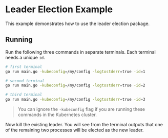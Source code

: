 # Leader Election Example

This example demonstrates how to use the leader election package.

## Running

Run the following three commands in separate terminals. Each terminal needs a unique `id`.

```bash
# first terminal
go run main.go -kubeconfig=/my/config -logtostderr=true -id=1

# second terminal
go run main.go -kubeconfig=/my/config -logtostderr=true -id=2

# third terminal
go run main.go -kubeconfig=/my/config -logtostderr=true -id=3
```

> You can ignore the `-kubeconfig` flag if you are running these commands in the Kubernetes cluster.

Now kill the existing leader. You will see from the terminal outputs that one of the remaining two processes will be elected as the new leader.
